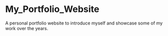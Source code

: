 # My_Portfolio_Website

A personal portfolio website to introduce myself and showcase some of my work over the years.
